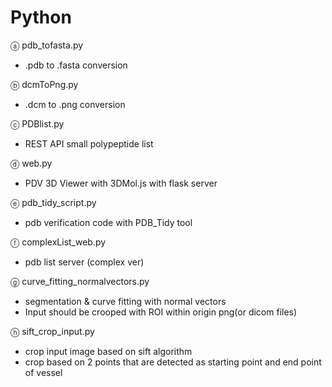 # Python

ⓐ pdb_tofasta.py
- .pdb to .fasta conversion 

ⓑ dcmToPng.py
- .dcm to .png conversion 

ⓒ PDBlist.py
- REST API small polypeptide list 

ⓓ web.py
- PDV 3D Viewer with 3DMol.js with flask server

ⓔ pdb_tidy_script.py
- pdb verification code with PDB_Tidy tool

ⓕ complexList_web.py
- pdb list server (complex ver)


ⓖ curve_fitting_normalvectors.py
- segmentation & curve fitting with normal vectors
- Input should be crooped with ROI within origin png(or dicom files)

ⓗ sift_crop_input.py
- crop input image based on sift algorithm
- crop based on 2 points that are detected as starting point and end point of vessel
